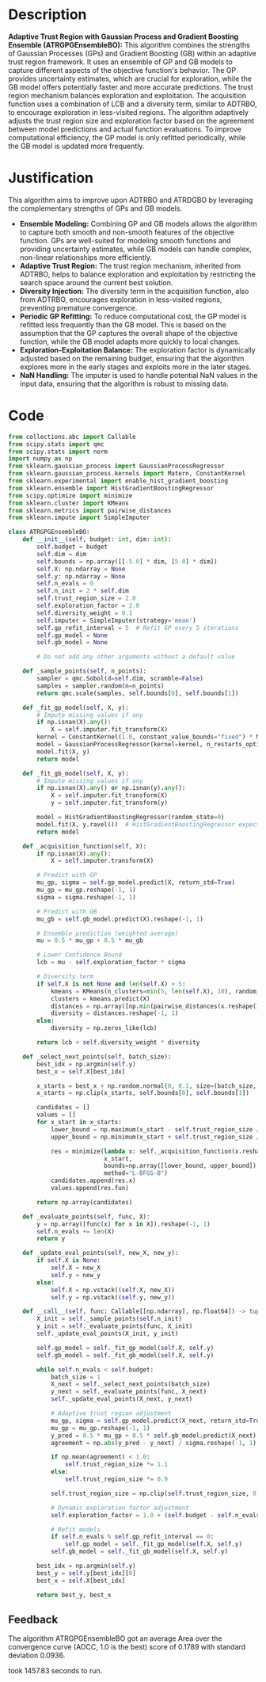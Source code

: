# Description
**Adaptive Trust Region with Gaussian Process and Gradient Boosting Ensemble (ATRGPGEnsembleBO):** This algorithm combines the strengths of Gaussian Processes (GPs) and Gradient Boosting (GB) within an adaptive trust region framework. It uses an ensemble of GP and GB models to capture different aspects of the objective function's behavior. The GP provides uncertainty estimates, which are crucial for exploration, while the GB model offers potentially faster and more accurate predictions. The trust region mechanism balances exploration and exploitation. The acquisition function uses a combination of LCB and a diversity term, similar to ADTRBO, to encourage exploration in less-visited regions. The algorithm adaptively adjusts the trust region size and exploration factor based on the agreement between model predictions and actual function evaluations. To improve computational efficiency, the GP model is only refitted periodically, while the GB model is updated more frequently.

# Justification
This algorithm aims to improve upon ADTRBO and ATRDGBO by leveraging the complementary strengths of GPs and GB models.

*   **Ensemble Modeling:** Combining GP and GB models allows the algorithm to capture both smooth and non-smooth features of the objective function. GPs are well-suited for modeling smooth functions and providing uncertainty estimates, while GB models can handle complex, non-linear relationships more efficiently.
*   **Adaptive Trust Region:** The trust region mechanism, inherited from ADTRBO, helps to balance exploration and exploitation by restricting the search space around the current best solution.
*   **Diversity Injection:** The diversity term in the acquisition function, also from ADTRBO, encourages exploration in less-visited regions, preventing premature convergence.
*   **Periodic GP Refitting:** To reduce computational cost, the GP model is refitted less frequently than the GB model. This is based on the assumption that the GP captures the overall shape of the objective function, while the GB model adapts more quickly to local changes.
*   **Exploration-Exploitation Balance:** The exploration factor is dynamically adjusted based on the remaining budget, ensuring that the algorithm explores more in the early stages and exploits more in the later stages.
*   **NaN Handling:** The imputer is used to handle potential NaN values in the input data, ensuring that the algorithm is robust to missing data.

# Code
```python
from collections.abc import Callable
from scipy.stats import qmc
from scipy.stats import norm
import numpy as np
from sklearn.gaussian_process import GaussianProcessRegressor
from sklearn.gaussian_process.kernels import Matern, ConstantKernel
from sklearn.experimental import enable_hist_gradient_boosting
from sklearn.ensemble import HistGradientBoostingRegressor
from scipy.optimize import minimize
from sklearn.cluster import KMeans
from sklearn.metrics import pairwise_distances
from sklearn.impute import SimpleImputer

class ATRGPGEnsembleBO:
    def __init__(self, budget: int, dim: int):
        self.budget = budget
        self.dim = dim
        self.bounds = np.array([[-5.0] * dim, [5.0] * dim])
        self.X: np.ndarray = None
        self.y: np.ndarray = None
        self.n_evals = 0
        self.n_init = 2 * self.dim
        self.trust_region_size = 2.0
        self.exploration_factor = 2.0
        self.diversity_weight = 0.1
        self.imputer = SimpleImputer(strategy='mean')
        self.gp_refit_interval = 5  # Refit GP every 5 iterations
        self.gp_model = None
        self.gb_model = None

        # Do not add any other arguments without a default value

    def _sample_points(self, n_points):
        sampler = qmc.Sobol(d=self.dim, scramble=False)
        samples = sampler.random(n=n_points)
        return qmc.scale(samples, self.bounds[0], self.bounds[1])

    def _fit_gp_model(self, X, y):
        # Impute missing values if any
        if np.isnan(X).any():
            X = self.imputer.fit_transform(X)
        kernel = ConstantKernel(1.0, constant_value_bounds="fixed") * Matern(length_scale=1.0, nu=2.5)
        model = GaussianProcessRegressor(kernel=kernel, n_restarts_optimizer=5, alpha=1e-5)
        model.fit(X, y)
        return model

    def _fit_gb_model(self, X, y):
        # Impute missing values if any
        if np.isnan(X).any() or np.isnan(y).any():
            X = self.imputer.fit_transform(X)
            y = self.imputer.fit_transform(y)

        model = HistGradientBoostingRegressor(random_state=0)
        model.fit(X, y.ravel())  # HistGradientBoostingRegressor expects a 1D array for y
        return model

    def _acquisition_function(self, X):
        if np.isnan(X).any():
            X = self.imputer.transform(X)

        # Predict with GP
        mu_gp, sigma = self.gp_model.predict(X, return_std=True)
        mu_gp = mu_gp.reshape(-1, 1)
        sigma = sigma.reshape(-1, 1)

        # Predict with GB
        mu_gb = self.gb_model.predict(X).reshape(-1, 1)

        # Ensemble prediction (weighted average)
        mu = 0.5 * mu_gp + 0.5 * mu_gb

        # Lower Confidence Bound
        lcb = mu - self.exploration_factor * sigma

        # Diversity term
        if self.X is not None and len(self.X) > 5:
            kmeans = KMeans(n_clusters=min(5, len(self.X), 10), random_state=0, n_init = 'auto').fit(self.X)
            clusters = kmeans.predict(X)
            distances = np.array([np.min(pairwise_distances(x.reshape(1, -1), self.X[kmeans.labels_ == cluster].reshape(-1, self.dim))) if np.sum(kmeans.labels_ == cluster) > 0 else 0 for x, cluster in zip(X, clusters)])
            diversity = distances.reshape(-1, 1)
        else:
            diversity = np.zeros_like(lcb)

        return lcb + self.diversity_weight * diversity

    def _select_next_points(self, batch_size):
        best_idx = np.argmin(self.y)
        best_x = self.X[best_idx]

        x_starts = best_x + np.random.normal(0, 0.1, size=(batch_size, self.dim))
        x_starts = np.clip(x_starts, self.bounds[0], self.bounds[1])

        candidates = []
        values = []
        for x_start in x_starts:
            lower_bound = np.maximum(x_start - self.trust_region_size / 2, self.bounds[0])
            upper_bound = np.minimum(x_start + self.trust_region_size / 2, self.bounds[1])

            res = minimize(lambda x: self._acquisition_function(x.reshape(1, -1)),
                           x_start,
                           bounds=np.array([lower_bound, upper_bound]).T,
                           method="L-BFGS-B")
            candidates.append(res.x)
            values.append(res.fun)

        return np.array(candidates)

    def _evaluate_points(self, func, X):
        y = np.array([func(x) for x in X]).reshape(-1, 1)
        self.n_evals += len(X)
        return y

    def _update_eval_points(self, new_X, new_y):
        if self.X is None:
            self.X = new_X
            self.y = new_y
        else:
            self.X = np.vstack((self.X, new_X))
            self.y = np.vstack((self.y, new_y))

    def __call__(self, func: Callable[[np.ndarray], np.float64]) -> tuple[np.float64, np.array]:
        X_init = self._sample_points(self.n_init)
        y_init = self._evaluate_points(func, X_init)
        self._update_eval_points(X_init, y_init)

        self.gp_model = self._fit_gp_model(self.X, self.y)
        self.gb_model = self._fit_gb_model(self.X, self.y)

        while self.n_evals < self.budget:
            batch_size = 1
            X_next = self._select_next_points(batch_size)
            y_next = self._evaluate_points(func, X_next)
            self._update_eval_points(X_next, y_next)

            # Adaptive trust region adjustment
            mu_gp, sigma = self.gp_model.predict(X_next, return_std=True)
            mu_gp = mu_gp.reshape(-1, 1)
            y_pred = 0.5 * mu_gp + 0.5 * self.gb_model.predict(X_next).reshape(-1,1)
            agreement = np.abs(y_pred - y_next) / sigma.reshape(-1, 1)

            if np.mean(agreement) < 1.0:
                self.trust_region_size *= 1.1
            else:
                self.trust_region_size *= 0.9

            self.trust_region_size = np.clip(self.trust_region_size, 0.1, 5.0)

            # Dynamic exploration factor adjustment
            self.exploration_factor = 1.0 + (self.budget - self.n_evals) / self.budget

            # Refit models
            if self.n_evals % self.gp_refit_interval == 0:
                self.gp_model = self._fit_gp_model(self.X, self.y)
            self.gb_model = self._fit_gb_model(self.X, self.y)

        best_idx = np.argmin(self.y)
        best_y = self.y[best_idx][0]
        best_x = self.X[best_idx]

        return best_y, best_x
```
## Feedback
 The algorithm ATRGPGEnsembleBO got an average Area over the convergence curve (AOCC, 1.0 is the best) score of 0.1789 with standard deviation 0.0936.

took 1457.83 seconds to run.
